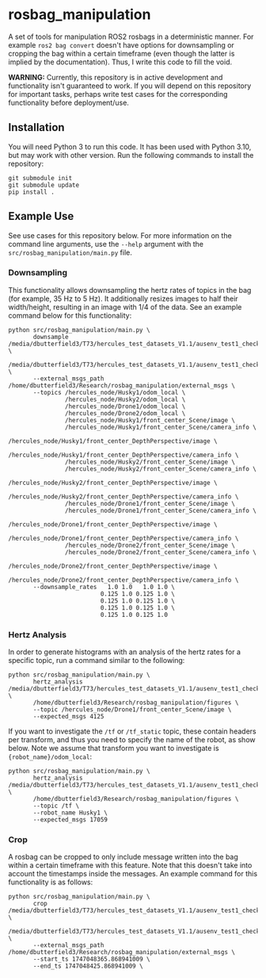 # rosbag_manipulation

A set of tools for manipulation ROS2 rosbags in a deterministic manner. For example `ros2 bag convert` doesn't have options for downsampling or cropping the bag within a certain timeframe (even though the latter is implied by the documentation). Thus, I write this code to fill the void.

**WARNING:** Currently, this repository is in active development and functionality isn't guaranteed to work. If you will depend on this repository for important tasks, perhaps write test cases for the corresponding functionality before deployment/use.

## Installation

You will need Python 3 to run this code. It has been used with Python 3.10, but may work with other version. Run the following commands to install the repository:
```
git submodule init
git submodule update
pip install .
```

## Example Use

See use cases for this repository below. For more information on the command line arguments, use the `--help` argument with the `src/rosbag_manipulation/main.py` file.

### Downsampling

This functionality allows downsampling the hertz rates of topics in the bag (for example, 35 Hz to 5 Hz). It additionally resizes images to half their width/height, resulting in an image with 1/4 of the data. See an example command below for this functionality:
```
python src/rosbag_manipulation/main.py \
       downsample /media/dbutterfield3/T73/hercules_test_datasets_V1.1/ausenv_test1_checkpoints_CSLAM_2UAVUGV \
       /media/dbutterfield3/T73/hercules_test_datasets_V1.1/ausenv_test1_checkpoints_CSLAM_2UAVUGV_downsampled \
       --external_msgs_path /home/dbutterfield3/Research/rosbag_manipulation/external_msgs \
       --topics /hercules_node/Husky1/odom_local \
                /hercules_node/Husky2/odom_local \
                /hercules_node/Drone1/odom_local \
                /hercules_node/Drone2/odom_local \
                /hercules_node/Husky1/front_center_Scene/image \
                /hercules_node/Husky1/front_center_Scene/camera_info \
                /hercules_node/Husky1/front_center_DepthPerspective/image \
                /hercules_node/Husky1/front_center_DepthPerspective/camera_info \
                /hercules_node/Husky2/front_center_Scene/image \
                /hercules_node/Husky2/front_center_Scene/camera_info \
                /hercules_node/Husky2/front_center_DepthPerspective/image \
                /hercules_node/Husky2/front_center_DepthPerspective/camera_info \
                /hercules_node/Drone1/front_center_Scene/image \
                /hercules_node/Drone1/front_center_Scene/camera_info \
                /hercules_node/Drone1/front_center_DepthPerspective/image \
                /hercules_node/Drone1/front_center_DepthPerspective/camera_info \
                /hercules_node/Drone2/front_center_Scene/image \
                /hercules_node/Drone2/front_center_Scene/camera_info \
                /hercules_node/Drone2/front_center_DepthPerspective/image \
                /hercules_node/Drone2/front_center_DepthPerspective/camera_info \
       --downsample_rates   1.0 1.0   1.0 1.0 \
                          0.125 1.0 0.125 1.0 \
                          0.125 1.0 0.125 1.0 \
                          0.125 1.0 0.125 1.0 \
                          0.125 1.0 0.125 1.0
```

### Hertz Analysis
In order to generate histograms with an analysis of the hertz rates for a specific topic, run a command similar to the following:
```
python src/rosbag_manipulation/main.py \
       hertz_analysis /media/dbutterfield3/T73/hercules_test_datasets_V1.1/ausenv_test1_checkpoints_CSLAM_2UAVUGV \
       /home/dbutterfield3/Research/rosbag_manipulation/figures \
       --topic /hercules_node/Drone1/front_center_Scene/image \
       --expected_msgs 4125
```

If you want to investigate the `/tf` or `/tf_static` topic, these contain headers per transform, and thus you need to specify the name of the robot, as show below. Note we assume that transform you want to investigate is `{robot_name}/odom_local`:
```
python src/rosbag_manipulation/main.py \
       hertz_analysis /media/dbutterfield3/T73/hercules_test_datasets_V1.1/ausenv_test1_checkpoints_CSLAM_2UAVUGV \
       /home/dbutterfield3/Research/rosbag_manipulation/figures \
       --topic /tf \
       --robot_name Husky1 \
       --expected_msgs 17059
```

### Crop
A rosbag can be cropped to only include message written into the bag within a certain timeframe with this feature. Note that this doesn't take into account the timestamps inside the messages. An example command for this functionality is as follows:
```
python src/rosbag_manipulation/main.py \
       crop /media/dbutterfield3/T73/hercules_test_datasets_V1.1/ausenv_test1_checkpoints_CSLAM_2UAVUGV \
       /media/dbutterfield3/T73/hercules_test_datasets_V1.1/ausenv_test1_checkpoints_CSLAM_2UAVUGV_only60 \
       --external_msgs_path /home/dbutterfield3/Research/rosbag_manipulation/external_msgs \
       --start_ts 1747048365.868941009 \
       --end_ts 1747048425.868941009 \
```